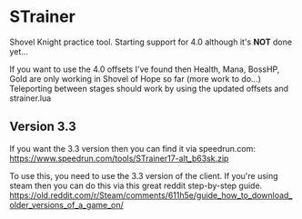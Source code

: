 # STrainer
Shovel Knight practice tool.
Starting support for 4.0 although it's **NOT** done yet... 

If you want to use the 4.0 offsets I've found then Health, Mana, BossHP, Gold are only working in Shovel of Hope so far (more work to do...)
Teleporting between stages should work by using the updated offsets and strainer.lua

## Version 3.3
If you want the 3.3 version then you can find it via speedrun.com:
https://www.speedrun.com/tools/STrainer17-alt_b63sk.zip

To use this, you need to use the 3.3 version of the client. If you're using steam then you can do this via this great reddit step-by-step guide. 
https://old.reddit.com/r/Steam/comments/611h5e/guide_how_to_download_older_versions_of_a_game_on/



